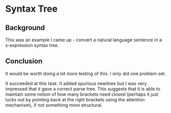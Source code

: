 # Syntax Tree

## Background

This was an example I came up - convert a natural language sentence in a s-expression syntax tree.

## Conclusion

It would be worth doing a lot more testing of this. I only did one problem set.

It succeeded at this task. It added spurious newlines but I was very impressed that it gave a correct parse tree. This suggests that it is able to maintain some notion of how many brackets need closed (perhaps it just lucks out by pointing back at the right brackets using the attention mechanism), if not something more structural.

